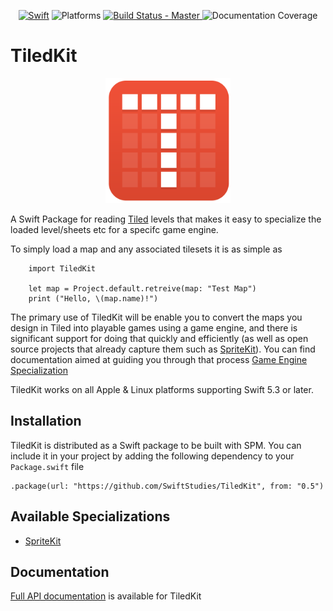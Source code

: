 <p align="center">
<a href="https://swift.org/"><img src="https://img.shields.io/badge/Swift-5.3-orange.svg?style=flat" style="max-height: 300px;" alt="Swift"/></a>
<img src="https://img.shields.io/badge/platforms-Linux%20%7C%20MacOS%20%7C%20iOS%20%7C%20tvOS%20%7C%20watchOS-green.svg" alt="Platforms">

<a href="https://travis-ci.org/SwiftStudies/OysterKit">
<img src="https://travis-ci.org/SwiftStudies/TiledKit.svg?branch=master" alt="Build Status - Master">
</a>
<img src="https://img.shields.io/badge/documentation-98%25-brightgreen.svg" alt="Documentation Coverage">
</p>

# TiledKit

<p align="center"><img src="Documentation/Images/TiledKit.png" width="200" /></p>

A Swift Package for reading [Tiled](https://www.mapeditor.org) levels that makes it easy to specialize the loaded level/sheets etc for a specifc game engine. 

To simply load a map and any associated tilesets it is as simple as 

        import TiledKit
        
        let map = Project.default.retreive(map: "Test Map")
        print ("Hello, \(map.name)!")

The primary use of TiledKit will be enable you to convert the maps you design in Tiled into playable games using a game engine, and there is significant support
for doing that quickly and efficiently (as well as open source projects that already capture them such as [SpriteKit](https://github.com/SwiftStudies/SKTiledKit)). 
You can find documentation aimed at guiding you through that process [Game Engine Specialization](/Documentation/Game%20Engine%20Specialization.md)

TiledKit works on all Apple & Linux platforms supporting Swift 5.3 or later. 

## Installation

TiledKit is distributed as a Swift package to be built with SPM. You can include it in your project by adding the following dependency to your `Package.swift` file

    .package(url: "https://github.com/SwiftStudies/TiledKit", from: "0.5")

## Available Specializations

  - [SpriteKit](https://github.com/SwiftStudies/SKTiledKit)
  
## Documentation

[Full API documentation](https://swiftstudies.github.io/TiledKit/Documentation/API/) is available for TiledKit
  
  

